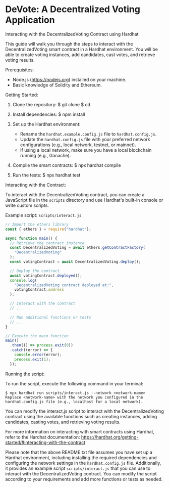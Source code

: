 # DeVote: A Decentralized Voting Application

Interacting with the DecentralizedVoting Contract using Hardhat

This guide will walk you through the steps to interact with the DecentralizedVoting smart contract in a Hardhat environment. You will be able to create voting instances, add candidates, cast votes, and retrieve voting results.

Prerequisites:

- Node.js (https://nodejs.org) installed on your machine.
- Basic knowledge of Solidity and Ethereum.

Getting Started:

1. Clone the repository:
   $ git clone <repository-url>
   $ cd <repository-folder>

2. Install dependencies:
   $ npm install

3. Set up the Hardhat environment:

   - Rename the `hardhat.example.config.js` file to `hardhat.config.js`.
   - Update the `hardhat.config.js` file with your preferred network configurations (e.g., local network, testnet, or mainnet).
   - If using a local network, make sure you have a local blockchain running (e.g., Ganache).

4. Compile the smart contracts:
   $ npx hardhat compile

5. Run the tests:
   $ npx hardhat test

Interacting with the Contract:

To interact with the DecentralizedVoting contract, you can create a JavaScript file in the `scripts` directory and use Hardhat's built-in console or write custom scripts.

Example script: `scripts/interact.js`

```javascript
// Import the ethers library
const { ethers } = require("hardhat");

async function main() {
  // Retrieve the contract instance
  const DecentralizedVoting = await ethers.getContractFactory(
    "DecentralizedVoting"
  );
  const votingContract = await DecentralizedVoting.deploy();

  // Deploy the contract
  await votingContract.deployed();
  console.log(
    "DecentralizedVoting contract deployed at:",
    votingContract.address
  );

  // Interact with the contract
  // ...

  // Run additional functions or tests
  // ...
}

// Execute the main function
main()
  .then(() => process.exit(0))
  .catch((error) => {
    console.error(error);
    process.exit(1);
  });
```

Running the script:

To run the script, execute the following command in your terminal:

```shell
$ npx hardhat run scripts/interact.js --network <network-name>
Replace <network-name> with the network you configured in the hardhat.config.js file (e.g., localhost for a local network).
```

You can modify the interact.js script to interact with the DecentralizedVoting contract using the available functions such as creating instances, adding candidates, casting votes, and retrieving voting results.

For more information on interacting with smart contracts using Hardhat, refer to the Hardhat documentation: https://hardhat.org/getting-started/#interacting-with-the-contract

Please note that the above README.txt file assumes you have set up a Hardhat environment, including installing the required dependencies and configuring the network settings in the `hardhat.config.js` file. Additionally, it provides an example script `scripts/interact.js` that you can use to interact with the DecentralizedVoting contract. You can modify the script according to your requirements and add more functions or tests as needed.
